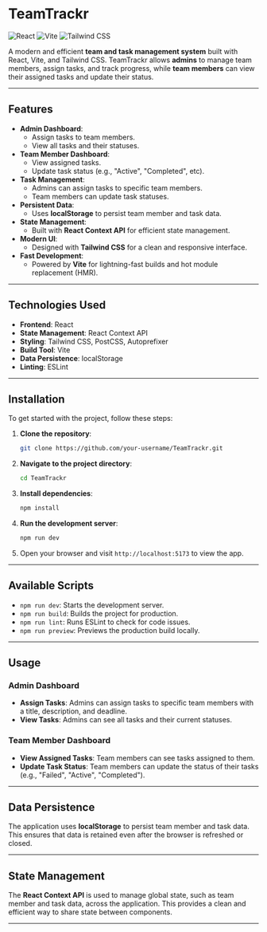 # TeamTrackr

![React](https://img.shields.io/badge/React-18.3.1-blue)
![Vite](https://img.shields.io/badge/Vite-6.0.5-orange)
![Tailwind CSS](https://img.shields.io/badge/Tailwind_CSS-3.4.17-06B6D4)

A modern and efficient **team and task management system** built with React, Vite, and Tailwind CSS. TeamTrackr allows **admins** to manage team members, assign tasks, and track progress, while **team members** can view their assigned tasks and update their status.

---

## Features

- **Admin Dashboard**:
  - Assign tasks to team members.
  - View all tasks and their statuses.
- **Team Member Dashboard**:
  - View assigned tasks.
  - Update task status (e.g., "Active", "Completed", etc).
- **Task Management**:
  - Admins can assign tasks to specific team members.
  - Team members can update task statuses.
- **Persistent Data**:
  - Uses **localStorage** to persist team member and task data.
- **State Management**:
  - Built with **React Context API** for efficient state management.
- **Modern UI**:
  - Designed with **Tailwind CSS** for a clean and responsive interface.
- **Fast Development**:
  - Powered by **Vite** for lightning-fast builds and hot module replacement (HMR).

---

## Technologies Used

- **Frontend**: React
- **State Management**: React Context API
- **Styling**: Tailwind CSS, PostCSS, Autoprefixer
- **Build Tool**: Vite
- **Data Persistence**: localStorage
- **Linting**: ESLint

---

## Installation

To get started with the project, follow these steps:

1. **Clone the repository**:
   ```bash
   git clone https://github.com/your-username/TeamTrackr.git
   ```

2. **Navigate to the project directory**:
   ```bash
   cd TeamTrackr
   ```

3. **Install dependencies**:
   ```bash
   npm install
   ```

4. **Run the development server**:
   ```bash
   npm run dev
   ```

5. Open your browser and visit `http://localhost:5173` to view the app.

---

## Available Scripts

- `npm run dev`: Starts the development server.
- `npm run build`: Builds the project for production.
- `npm run lint`: Runs ESLint to check for code issues.
- `npm run preview`: Previews the production build locally.

---

## Usage

### Admin Dashboard
- **Assign Tasks**: Admins can assign tasks to specific team members with a title, description, and deadline.
- **View Tasks**: Admins can see all tasks and their current statuses.

### Team Member Dashboard
- **View Assigned Tasks**: Team members can see tasks assigned to them.
- **Update Task Status**: Team members can update the status of their tasks (e.g., "Failed", "Active", "Completed").

---

## Data Persistence

The application uses **localStorage** to persist team member and task data. This ensures that data is retained even after the browser is refreshed or closed.

---

## State Management

The **React Context API** is used to manage global state, such as team member and task data, across the application. This provides a clean and efficient way to share state between components.

---
